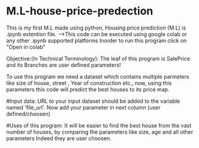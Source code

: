 # M.L-house-price-predection

This is my first M.L made using python, Housing price prediction (M.L) is .ipynb extention file.
-->This code can be executed using google colab or any other .ipynb supported platforms
Inorder to run this program click on "Open in colab"

Objective:(In Technical Terminology):
The leaf of this program is SalePrice and its Branches are user defined parameters!

To use this program we need a dataset which contains multiple parmeters like size of house, street , Year of construction etc., now, using this parameters this code will predict the best houses to its price map.

#Input data:
URL to your input dataset should be added to the variable named 'file_url'.
Now add your parameter in next column (user defined/choosen)


#Uses of this program:
It will be easier to find the best house from the vast number of houses, by comparing the parameters like size, age and all other parameters Indeed they are user choosen.
